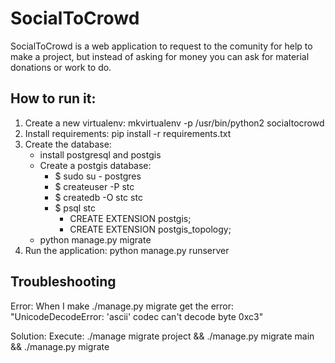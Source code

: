 # SocialToCrowd

SocialToCrowd is a web application to request to the comunity for help to
make a project, but instead of asking for money you can ask for material
donations or work to do.

## How to run it:

1. Create a new virtualenv: mkvirtualenv -p /usr/bin/python2 socialtocrowd
1. Install requirements: pip install -r requirements.txt
1. Create the database:
    * install postgresql and postgis
    * Create a postgis database:
        *  $ sudo su - postgres
        *  $ createuser -P stc
        *  $ createdb -O stc stc
        *  $ psql stc
           * CREATE EXTENSION postgis;
           * CREATE EXTENSION postgis_topology;
    * python manage.py migrate
1. Run the application: python manage.py runserver


## Troubleshooting

Error: When I make ./manage.py migrate get the error: "UnicodeDecodeError: 'ascii' codec can't decode byte 0xc3"

Solution: Execute: ./manage migrate project && ./manage.py migrate main && ./manage.py migrate
